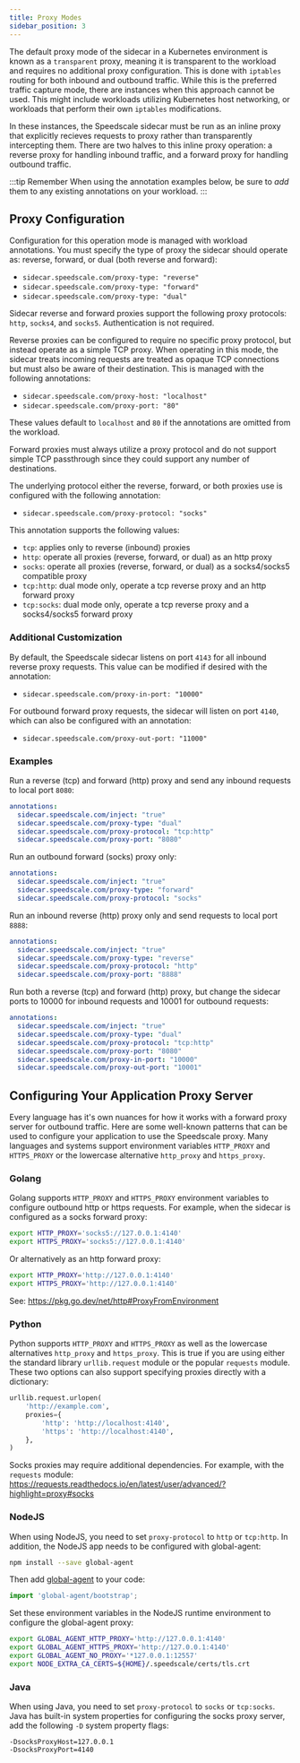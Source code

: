 ```yaml
---
title: Proxy Modes
sidebar_position: 3
---
```


The default proxy mode of the sidecar in a Kubernetes environment is known as a `transparent` proxy, meaning
it is transparent to the workload and requires no additional proxy configuration. This is done with `iptables`
routing for both inbound and outbound traffic. While this is the preferred traffic capture mode, there are
instances when this approach cannot be used. This might include workloads utilizing Kubernetes host
networking, or workloads that perform their own `iptables` modifications.

In these instances, the Speedscale sidecar must be run as an inline proxy that explicitly recieves requests to
proxy rather than transparently intercepting them. There are two halves to this inline proxy operation: a
reverse proxy for handling inbound traffic, and a forward proxy for handling outbound traffic.

:::tip Remember
When using the annotation examples below, be sure to _add_ them to any existing annotations on your workload.
:::

## Proxy Configuration

Configuration for this operation mode is managed with workload annotations. You must specify the type of proxy
the sidecar should operate as: reverse, forward, or dual (both reverse and forward):

- `sidecar.speedscale.com/proxy-type: "reverse"`
- `sidecar.speedscale.com/proxy-type: "forward"`
- `sidecar.speedscale.com/proxy-type: "dual"`

Sidecar reverse and forward proxies support the following proxy protocols: `http`, `socks4`, and `socks5`.
Authentication is not required.

Reverse proxies can be configured to require no specific proxy protocol, but instead operate as a simple TCP
proxy. When operating in this mode, the sidecar treats incoming requests are treated as opaque TCP connections
but must also be aware of their destination. This is managed with the following annotations:

- `sidecar.speedscale.com/proxy-host: "localhost"`
- `sidecar.speedscale.com/proxy-port: "80"`

These values default to `localhost` and `80` if the annotations are omitted from the workload.

Forward proxies must always utilize a proxy protocol and do not support simple TCP passthrough since they
could support any number of destinations.

The underlying protocol either the reverse, forward, or both proxies use is configured with the following
annotation:

- `sidecar.speedscale.com/proxy-protocol: "socks"`

This annotation supports the following values:

- `tcp`: applies only to reverse (inbound) proxies
- `http`: operate all proxies (reverse, forward, or dual) as an http proxy
- `socks`: operate all proxies (reverse, forward, or dual) as a socks4/socks5 compatible proxy
- `tcp:http`: dual mode only, operate a tcp reverse proxy and an http forward proxy
- `tcp:socks`: dual mode only, operate a tcp reverse proxy and a socks4/socks5 forward proxy

### Additional Customization

By default, the Speedscale sidecar listens on port `4143` for all inbound reverse proxy requests. This value
can be modified if desired with the annotation:

- `sidecar.speedscale.com/proxy-in-port: "10000"`

For outbound forward proxy requests, the sidecar will listen on port `4140`, which can also be configured with
an annotation:

- `sidecar.speedscale.com/proxy-out-port: "11000"`

### Examples

Run a reverse (tcp) and forward (http) proxy and send any inbound requests to local port `8080`:

```yaml
annotations:
  sidecar.speedscale.com/inject: "true"
  sidecar.speedscale.com/proxy-type: "dual"
  sidecar.speedscale.com/proxy-protocol: "tcp:http"
  sidecar.speedscale.com/proxy-port: "8080"
```

Run an outbound forward (socks) proxy only:

```yaml
annotations:
  sidecar.speedscale.com/inject: "true"
  sidecar.speedscale.com/proxy-type: "forward"
  sidecar.speedscale.com/proxy-protocol: "socks"
```

Run an inbound reverse (http) proxy only and send requests to local port `8888`:

```yaml
annotations:
  sidecar.speedscale.com/inject: "true"
  sidecar.speedscale.com/proxy-type: "reverse"
  sidecar.speedscale.com/proxy-protocol: "http"
  sidecar.speedscale.com/proxy-port: "8888"
```

Run both a reverse (tcp) and forward (http) proxy, but change the sidecar ports to 10000 for inbound requests and 10001
for outbound requests:

```yaml
annotations:
  sidecar.speedscale.com/inject: "true"
  sidecar.speedscale.com/proxy-type: "dual"
  sidecar.speedscale.com/proxy-protocol: "tcp:http"
  sidecar.speedscale.com/proxy-port: "8080"
  sidecar.speedscale.com/proxy-in-port: "10000"
  sidecar.speedscale.com/proxy-out-port: "10001"
```

## Configuring Your Application Proxy Server

Every language has it's own nuances for how it works with a forward proxy server for outbound traffic. Here
are some well-known patterns that can be used to configure your application to use the Speedscale proxy. Many
languages and systems support environment variables `HTTP_PROXY` and `HTTPS_PROXY` or the lowercase
alternative `http_proxy` and `https_proxy`.

### Golang

Golang supports `HTTP_PROXY` and `HTTPS_PROXY` environment variables to configure outbound http or https
requests. For example, when the sidecar is configured as a socks forward proxy:

```bash
export HTTP_PROXY='socks5://127.0.0.1:4140'
export HTTPS_PROXY='socks5://127.0.0.1:4140'
```

Or alternatively as an http forward proxy:

```bash
export HTTP_PROXY='http://127.0.0.1:4140'
export HTTPS_PROXY='http://127.0.0.1:4140'
```

See: https://pkg.go.dev/net/http#ProxyFromEnvironment

### Python

Python supports `HTTP_PROXY` and `HTTPS_PROXY` as well as the lowercase alternatives `http_proxy` and
`https_proxy`. This is true if you are using either the standard library `urllib.request` module or the
popular `requests` module. These two options can also support specifying proxies directly with a dictionary:

```python
urllib.request.urlopen(
    'http://example.com',
    proxies={
        'http': 'http://localhost:4140',
        'https': 'http://localhost:4140',
    },
)
```

Socks proxies may require additional dependencies. For example, with the `requests` module:
https://requests.readthedocs.io/en/latest/user/advanced/?highlight=proxy#socks

### NodeJS

When using NodeJS, you need to set `proxy-protocol` to `http` or `tcp:http`. In addition, the NodeJS app needs
to be configured with global-agent:

```bash
npm install --save global-agent
```

Then add [global-agent](https://github.com/gajus/global-agent) to your code:

```javascript
import 'global-agent/bootstrap';
```

Set these environment variables in the NodeJS runtime environment to configure the global-agent proxy:

```bash
export GLOBAL_AGENT_HTTP_PROXY='http://127.0.0.1:4140'
export GLOBAL_AGENT_HTTPS_PROXY='http://127.0.0.1:4140'
export GLOBAL_AGENT_NO_PROXY='*127.0.0.1:12557'
export NODE_EXTRA_CA_CERTS=${HOME}/.speedscale/certs/tls.crt
```

### Java

When using Java, you need to set `proxy-protocol` to `socks` or `tcp:socks`. Java has built-in system
properties for configuring the socks proxy server, add the following `-D` system property flags:

```
-DsocksProxyHost=127.0.0.1
-DsocksProxyPort=4140
```
